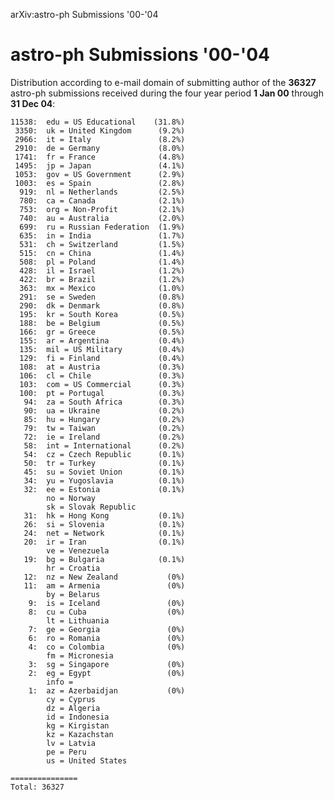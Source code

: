 arXiv:astro-ph Submissions '00-'04

astro-ph Submissions '00-'04
============================

Distribution according to e-mail domain of submitting author of the
**36327** astro-ph submissions received during the four year period **1
Jan 00** through **31 Dec 04**:

    11538:  edu = US Educational    (31.8%)
     3350:  uk = United Kingdom      (9.2%)
     2966:  it = Italy               (8.2%)
     2910:  de = Germany             (8.0%)
     1741:  fr = France              (4.8%)
     1495:  jp = Japan               (4.1%)
     1053:  gov = US Government      (2.9%)
     1003:  es = Spain               (2.8%)
      919:  nl = Netherlands         (2.5%)
      780:  ca = Canada              (2.1%)
      753:  org = Non-Profit         (2.1%)
      740:  au = Australia           (2.0%)
      699:  ru = Russian Federation  (1.9%)
      635:  in = India               (1.7%)
      531:  ch = Switzerland         (1.5%)
      515:  cn = China               (1.4%)
      508:  pl = Poland              (1.4%)
      428:  il = Israel              (1.2%)
      422:  br = Brazil              (1.2%)
      363:  mx = Mexico              (1.0%)
      291:  se = Sweden              (0.8%)
      290:  dk = Denmark             (0.8%)
      195:  kr = South Korea         (0.5%)
      188:  be = Belgium             (0.5%)
      166:  gr = Greece              (0.5%)
      155:  ar = Argentina           (0.4%)
      135:  mil = US Military        (0.4%)
      129:  fi = Finland             (0.4%)
      108:  at = Austria             (0.3%)
      106:  cl = Chile               (0.3%)
      103:  com = US Commercial      (0.3%)
      100:  pt = Portugal            (0.3%)
       94:  za = South Africa        (0.3%)
       90:  ua = Ukraine             (0.2%)
       85:  hu = Hungary             (0.2%)
       79:  tw = Taiwan              (0.2%)
       72:  ie = Ireland             (0.2%)
       58:  int = International      (0.2%)
       54:  cz = Czech Republic      (0.1%)
       50:  tr = Turkey              (0.1%)
       45:  su = Soviet Union        (0.1%)
       34:  yu = Yugoslavia          (0.1%)
       32:  ee = Estonia             (0.1%)
            no = Norway
            sk = Slovak Republic
       31:  hk = Hong Kong           (0.1%)
       26:  si = Slovenia            (0.1%)
       24:  net = Network            (0.1%)
       20:  ir = Iran                (0.1%)
            ve = Venezuela
       19:  bg = Bulgaria            (0.1%)
            hr = Croatia
       12:  nz = New Zealand           (0%)
       11:  am = Armenia               (0%)
            by = Belarus
        9:  is = Iceland               (0%)
        8:  cu = Cuba                  (0%)
            lt = Lithuania
        7:  ge = Georgia               (0%)
        6:  ro = Romania               (0%)
        4:  co = Colombia              (0%)
            fm = Micronesia
        3:  sg = Singapore             (0%)
        2:  eg = Egypt                 (0%)
            info = 
        1:  az = Azerbaidjan           (0%)
            cy = Cyprus
            dz = Algeria
            id = Indonesia
            kg = Kirgistan
            kz = Kazachstan
            lv = Latvia
            pe = Peru
            us = United States

    ===============
    Total: 36327
